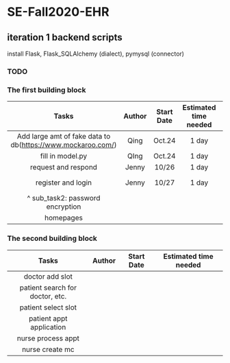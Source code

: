 # SE-Fall2020-EHR
## iteration 1 backend scripts
install Flask, Flask_SQLAlchemy (dialect), pymysql (connector)
### TODO
### The first building block


| Tasks          | Author       | Start Date   | Estimated time needed | Status |
| :------------: | :----------: | :----------: | :-------------------:| :------:|
|Add large amt of fake data to db(https://www.mockaroo.com/)|Qing|Oct.24|1 day|Done|
|fill in model.py|QIng| Oct.24|1 day|Done|
|request and respond|Jenny|10/26|1 day|Done|
|register and login|Jenny|10/27|1 day|On-going|
| ^ sub_task2: password encryption | | |
|homepages|||||

### The second building block

| Tasks          | Author       | Start Date   | Estimated time needed |
| :------------: | :----------: | :----------: | :-------------------:| 
|doctor add slot|||
|patient search for doctor, etc.|||
|patient select slot|||
|patient appt application|||
|nurse process appt|||
|nurse create mc|||
